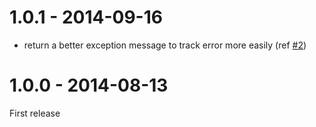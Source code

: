 # 1.0.1 - 2014-09-16

- return a better exception message to track error more easily (ref [#2](https://github.com/postcss/postcss-color/issues/2))

# 1.0.0 - 2014-08-13

First release

